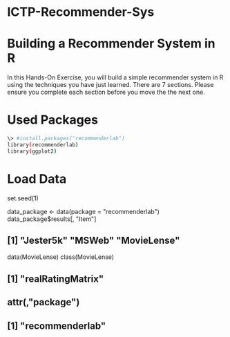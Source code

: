 # ICTP-Recommender-Sys
# Building a Recommender System in R

In this Hands-On Exercise, you will build a simple recommender system in R using the techniques you have just learned. There are 7 sections. Please ensure you complete each section before you move the the next one.

# Used Packages

```sh
\> #install.packages("recommenderlab")
library(recommenderlab)
library(ggplot2)
```

# Load Data
set.seed(1)

data_package <- data(package = "recommenderlab")
data_package$results[, "Item"]
## [1] "Jester5k"   "MSWeb"      "MovieLense"
data(MovieLense)
class(MovieLense)
## [1] "realRatingMatrix"
## attr(,"package")
## [1] "recommenderlab"

